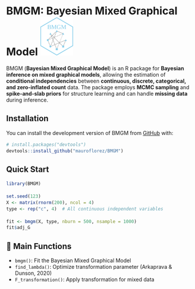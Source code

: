 
<!-- README.md is generated from README.Rmd. Please edit that file -->

# BMGM: Bayesian Mixed Graphical Model <img src="images/logo.png" width="88" height="103" />

BMGM (**Bayesian Mixed Graphical Model**) is an R package for **Bayesian
inference on mixed graphical models**, allowing the estimation of
**conditional independencies** between **continuous, discrete,
categorical, and zero-inflated count** data. The package employs **MCMC
sampling** and **spike-and-slab priors** for structure learning and can
handle **missing data** during inference.

## Installation

You can install the development version of BMGM from
[GitHub](https://github.com/) with:

``` r
# install.packages("devtools")
devtools::install_github("mauroflorez/BMGM")
```

## Quick Start

``` r
library(BMGM)

set.seed(123)
X <- matrix(rnorm(200), ncol = 4)
type <- rep("c", 4)  # All continuous independent variables

fit <- bmgm(X, type, nburn = 500, nsample = 1000)
fit$adj_G
```

## 📖 Main Functions

- `bmgm()`: Fit the Bayesian Mixed Graphical Model  
- `find_lambda()`: Optimize transformation parameter (Arkaprava &
  Dunson, 2020)
- `F_transformation()`: Apply transformation for mixed data
